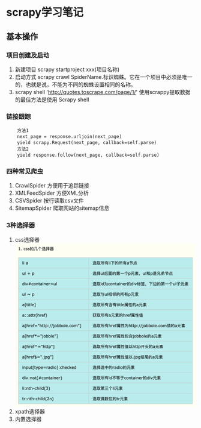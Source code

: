 # scrapy学习笔记

## 基本操作
### 项目创建及启动
1. 新建项目 scrapy startproject xxx(项目名称)
2. 启动方式 scrapy crawl SpiderName.标识蜘蛛。它在一个项目中必须是唯一的，也就是说，不能为不同的蜘蛛设置相同的名称。
3. scrapy shell 'http://quotes.toscrape.com/page/1/' 
使用scrappy提取数据的最佳方法是使用 Scrapy shell

### 链接跟踪
```
    方法1
    next_page = response.urljoin(next_page)
    yield scrapy.Request(next_page, callback=self.parse)
    方法2
    yield response.follow(next_page, callback=self.parse)
```

### 四种常见爬虫
1. CrawlSpider 方便用于追踪链接
2. XMLFeedSpider 方便XML分析
3. CSVSpider 按行读取csv文件
4. SitemapSpider 爬取网站的sitemap信息

### 3种选择器
1. css选择器
    ![](./img/css选择器.png)
2. xpath选择器
3. 内置选择器


